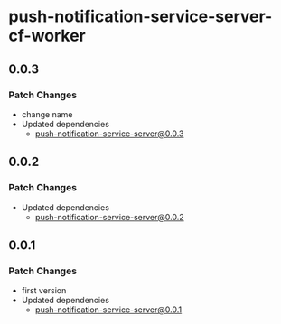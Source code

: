 # push-notification-service-server-cf-worker

## 0.0.3

### Patch Changes

- change name
- Updated dependencies
  - push-notification-service-server@0.0.3

## 0.0.2

### Patch Changes

- Updated dependencies
  - push-notification-service-server@0.0.2

## 0.0.1

### Patch Changes

- first version
- Updated dependencies
  - push-notification-service-server@0.0.1
